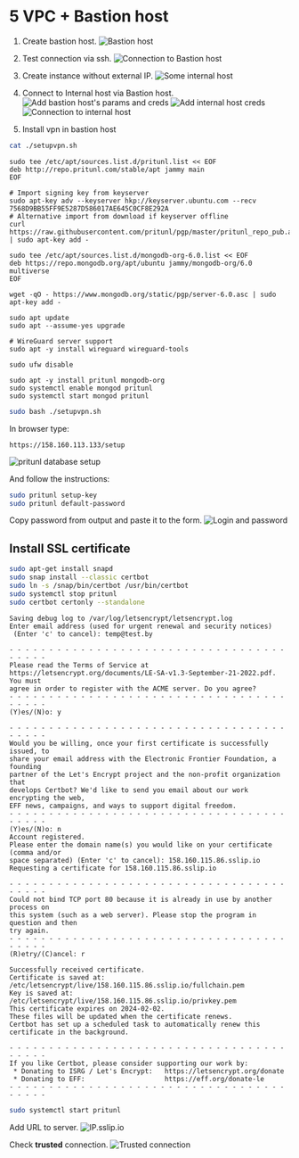 
# 5 VPC + Bastion host

1. Create bastion host.
![Bastion host](./img/Screenshot_1.jpg)

2. Test connection via ssh.
![Connection to Bastion host](./img/Screenshot_2.jpg)

3. Create instance without external IP.
![Some internal host](./img/Screenshot_3.jpg)

4. Connect to Internal host via Bastion host.
![Add bastion host's params and creds](./img/Screenshot_4.jpg)
![Add internal host creds](./img/Screenshot_5.jpg)
![Connection to internal host](./img/Screenshot_6.jpg)

5. Install vpn in bastion host

```bash
cat ./setupvpn.sh
```

```t
sudo tee /etc/apt/sources.list.d/pritunl.list << EOF
deb http://repo.pritunl.com/stable/apt jammy main
EOF

# Import signing key from keyserver
sudo apt-key adv --keyserver hkp://keyserver.ubuntu.com --recv 7568D9BB55FF9E5287D586017AE645C0CF8E292A
# Alternative import from download if keyserver offline
curl https://raw.githubusercontent.com/pritunl/pgp/master/pritunl_repo_pub.asc | sudo apt-key add -

sudo tee /etc/apt/sources.list.d/mongodb-org-6.0.list << EOF
deb https://repo.mongodb.org/apt/ubuntu jammy/mongodb-org/6.0 multiverse
EOF

wget -qO - https://www.mongodb.org/static/pgp/server-6.0.asc | sudo apt-key add -

sudo apt update
sudo apt --assume-yes upgrade

# WireGuard server support
sudo apt -y install wireguard wireguard-tools

sudo ufw disable

sudo apt -y install pritunl mongodb-org
sudo systemctl enable mongod pritunl
sudo systemctl start mongod pritunl
```

```bash
sudo bash ./setupvpn.sh
```

In browser type:

```http
https://158.160.113.133/setup
```

![pritunl database setup](./img/Screenshot_7.jpg)

And follow the instructions:

```bash
sudo pritunl setup-key
sudo pritunl default-password
```

Copy password from output and paste it to the form.
![Login and password](./img/Screenshot_8.jpg)

## Install SSL certificate

```bash
sudo apt-get install snapd
sudo snap install --classic certbot
sudo ln -s /snap/bin/certbot /usr/bin/certbot
sudo systemctl stop pritunl
sudo certbot certonly --standalone
```

```text
Saving debug log to /var/log/letsencrypt/letsencrypt.log
Enter email address (used for urgent renewal and security notices)
 (Enter 'c' to cancel): temp@test.by

- - - - - - - - - - - - - - - - - - - - - - - - - - - - - - - - - - - - - - - -
Please read the Terms of Service at
https://letsencrypt.org/documents/LE-SA-v1.3-September-21-2022.pdf. You must
agree in order to register with the ACME server. Do you agree?
- - - - - - - - - - - - - - - - - - - - - - - - - - - - - - - - - - - - - - - -
(Y)es/(N)o: y

- - - - - - - - - - - - - - - - - - - - - - - - - - - - - - - - - - - - - - - -
Would you be willing, once your first certificate is successfully issued, to
share your email address with the Electronic Frontier Foundation, a founding
partner of the Let's Encrypt project and the non-profit organization that
develops Certbot? We'd like to send you email about our work encrypting the web,
EFF news, campaigns, and ways to support digital freedom.
- - - - - - - - - - - - - - - - - - - - - - - - - - - - - - - - - - - - - - - -
(Y)es/(N)o: n
Account registered.
Please enter the domain name(s) you would like on your certificate (comma and/or
space separated) (Enter 'c' to cancel): 158.160.115.86.sslip.io
Requesting a certificate for 158.160.115.86.sslip.io

- - - - - - - - - - - - - - - - - - - - - - - - - - - - - - - - - - - - - - - -
Could not bind TCP port 80 because it is already in use by another process on
this system (such as a web server). Please stop the program in question and then
try again.
- - - - - - - - - - - - - - - - - - - - - - - - - - - - - - - - - - - - - - - -
(R)etry/(C)ancel: r

Successfully received certificate.
Certificate is saved at: /etc/letsencrypt/live/158.160.115.86.sslip.io/fullchain.pem
Key is saved at:         /etc/letsencrypt/live/158.160.115.86.sslip.io/privkey.pem
This certificate expires on 2024-02-02.
These files will be updated when the certificate renews.
Certbot has set up a scheduled task to automatically renew this certificate in the background.

- - - - - - - - - - - - - - - - - - - - - - - - - - - - - - - - - - - - - - - -
If you like Certbot, please consider supporting our work by:
 * Donating to ISRG / Let's Encrypt:   https://letsencrypt.org/donate
 * Donating to EFF:                    https://eff.org/donate-le
- - - - - - - - - - - - - - - - - - - - - - - - - - - - - - - - - - - - - - - -
```

```bash
sudo systemctl start pritunl
```

Add URL to server.
![IP.sslip.io](./img/Screenshot_9.jpg)

Check **trusted** connection.
![Trusted connection](./img/Screenshot_10.jpg)
